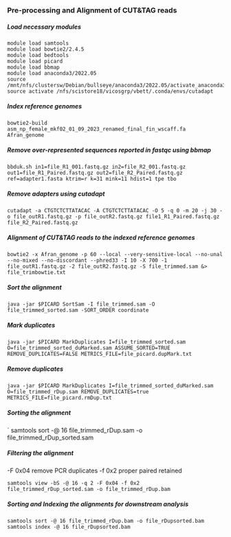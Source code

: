 ### Pre-processing and Alignment of CUT&TAG reads
##### Load necessary modules 
```
module load samtools
module load bowtie2/2.4.5
module load bedtools
module load picard
module load bbmap
module load anaconda3/2022.05
source /mnt/nfs/clustersw/Debian/bullseye/anaconda3/2022.05/activate_anaconda3_2022.05.txt
source activate /nfs/scistore18/vicosgrp/vbett/.conda/envs/cutadapt
```
##### Index reference genomes

`
bowtie2-build asm_np_female_mkf02_01_09_2023_renamed_final_fin_wscaff.fa Afran_genome
`

##### Remove over-represented sequences reported in fastqc using bbmap
`
bbduk.sh in1=file_R1_001.fastq.gz in2=file_R2_001.fastq.gz out1=file_R1_Paired.fastq.gz out2=file_R2_Paired.fastq.gz ref=adapter1.fasta ktrim=r k=31 mink=11 hdist=1 tpe tbo
`

##### Remove adapters using cutadapt
`
cutadapt -a CTGTCTCTTATACAC -A CTGTCTCTTATACAC -O 5 -q 0 -m 20 -j 30 -o file_outR1.fastq.gz -p file_outR2.fastq.gz file1_R1_Paired.fastq.gz file_R2_Paired.fastq.gz
`

##### Alignment of CUT&TAG reads to the indexed reference genomes
`
bowtie2 -x Afran_genome -p 60 --local --very-sensitive-local --no-unal --no-mixed --no-discordant --phred33 -I 10 -X 700 -1 file_outR1.fastq.gz -2 file_outR2.fastq.gz -S file_trimmed.sam &> file_trimbowtie.txt
`

##### Sort the alignment
`
java -jar $PICARD SortSam -I file_trimmed.sam -O file_trimmed_sorted.sam -SORT_ORDER coordinate
`

##### Mark duplicates
`
java -jar $PICARD MarkDuplicates I=file_trimmed_sorted.sam O=file_trimmed_sorted_duMarked.sam ASSUME_SORTED=TRUE REMOVE_DUPLICATES=FALSE METRICS_FILE=file_picard.dupMark.txt
`

##### Remove duplicates
`
java -jar $PICARD MarkDuplicates I=file_trimmed_sorted_duMarked.sam O=file_trimmed_rDup.sam REMOVE_DUPLICATES=true METRICS_FILE=file_picard.rmDup.txt
`

##### Sorting the alignment
`
samtools sort -@ 16 file_trimmed_rDup.sam -o file_trimmed_rDup_sorted.sam

##### Filtering the alignment 

-F 0x04 remove PCR duplicates
-f 0x2 proper paired retained 

`
samtools view -bS -@ 16 -q 2 -F 0x04 -f 0x2 file_trimmed_rDup_sorted.sam -o file_trimmed_rDup.bam
`
##### Sorting and Indexing the alignments for downstream analysis
```
samtools sort -@ 16 file_trimmed_rDup.bam -o file_rDupsorted.bam
samtools index -@ 16 file_rDupsorted.bam
```
